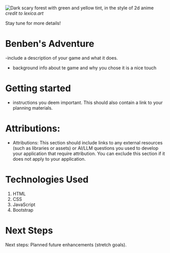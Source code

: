 <to include screenshot>

![Dark scary forest with green and yellow tint, in the style of 2d anime](https://image.lexica.art/full_webp/a0ad1045-2e7c-44e9-afca-2cf952ae9448)
_credit to lexica.art_

Stay tune for more details!

# Benben's Adventure
-include a description of your game and what it does.
- background info about te game and why you chose it is a nice touch

# Getting started
- instructions you deem important. This should also contain a link to your planning materials.


# Attributions:

-	Attributions: This section should include links to any external resources (such as libraries or assets) or AI/LLM questions you used to develop your application that require attribution. You can exclude this section if it does not apply to your application.

# Technologies Used

1. HTML
1. CSS
1. JavaScript
1. Bootstrap

# Next Steps
Next steps: Planned future enhancements (stretch goals).